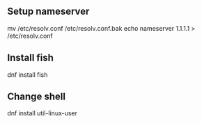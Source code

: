 ## Setup nameserver
mv /etc/resolv.conf /etc/resolv.conf.bak 
echo nameserver 1.1.1.1 > /etc/resolv.conf
## Install fish
dnf install fish
## Change shell
dnf install util-linux-user
